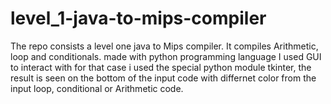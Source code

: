 # level_1-java-to-mips-compiler
The repo consists a level one java to Mips compiler. It compiles Arithmetic, loop and conditionals. made with python programming language
I used GUI to interact with for that case i used the special python module tkinter, the result is seen on the bottom of the input code 
with differnet color from the input loop, conditional or Arithmetic code.
